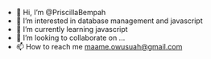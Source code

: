- 👋 Hi, I’m @PriscillaBempah
- 👀 I’m interested in database management and javascript
- 🌱 I’m currently learning javascript
- 💞️ I’m looking to collaborate on ...
- 📫 How to reach me maame.owusuah@gmail.com

<!---
PriscillaBempah/PriscillaBempah is a ✨ special ✨ repository because its `README.md` (this file) appears on your GitHub profile.
You can click the Preview link to take a look at your changes.
--->
